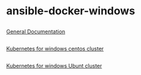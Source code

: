 # ansible-docker-windows
##
[General Documentation](docs/README.md)

##
[Kubernetes for windows centos cluster](docs/Windows-CentOS-Cluster-setup-using-Ansible.md)

##
[Kubernetes for windows Ubunt cluster](docs/Windows-Ubuntu-Cluster-setup-using-Ansible.md)
